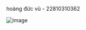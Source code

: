 hoàng đức vũ - 22810310362




![image](https://github.com/user-attachments/assets/2e9341db-bb05-40ef-9170-90db02852412)
